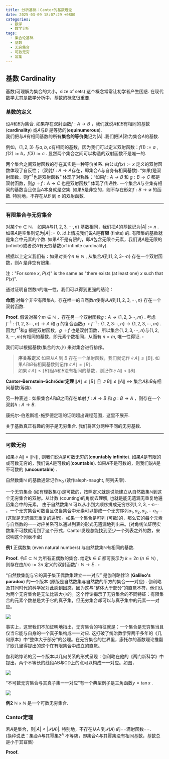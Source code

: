 ```yaml
---
title: 分析基础：Cantor的基数理论
date: 2025-03-09 18:07:29 +0800
categories:
  - 数学
  - 数学分析
tags:
  - 集合论基础
  - 基数
  - 无穷集合
  - 可数无穷
  - 幂集
---
```


## 基数 Cardinality

基数(可理解为集合的大小，size of sets) 这个概念常常让初学者产生困惑. 在现代数学尤其是数学分析中，基数的概念很重要.      

### 基数的定义

设$A$和$B$为集合. 如果存在双射函数$f:A\to B$ ，我们就说$A$和$B$有相同的基数 (**cardinality**) 或$A$与$B$ 是等势的(**equinumerous**).    
我们把与$A$有相同基数的所有**集合的等价类**记为$|A|$ .我们把$|A|$称为集合$A$的基数.    

例如，$\lbrace 1,2,3 \rbrace$ 与${a,b,c}$有相同的基数，因为我们可以定义双射函数：$f(1):=a$ , $f(2):=b$，$f(3):=c$ . 显然两个集合之间可以构造的双射函数不是唯一的.

两个集合之间双射函数的存在其实是一种等价关系. 由公式$f(x):=x$ 定义的双射函数体现了自反性； (双射$f:A\to A$存在，即集合$A$与自身有相同基数).  “如果$f$是双射函数，则$f^{-1}$也是双射函数” 体现了对称性；“如果$f:A\to B$ 和 $g:B\to C$ 都是双射函数，则$g\ \circ f: A\to C$ 也是双射函数” 体现了传递性. 一个集合$A$与空集有相同的基数当且仅当$A$本身就是空集.  如果$B$是非空的，则不存在形如$f:B\to \emptyset$ 的函数. 特别地，不存在从$B$ 到 $\emptyset$ 的双射函数.    

***

### 有限集合与无穷集合

对某个$n \in \mathbb{N}$， 如果$A$与$\lbrace1, 2, 3, \cdots,n \rbrace$ 基数相同，我们把$A$的基数记为$|A|:=n$ . 如果$A$是空集则记为$|A|:=0$. 
以上情况我们说$A$是**有限** (finite) 的. 有限集的基数就是集合中元素的个数. 如果$A$不是有限的，即$A$包含无限个元素，我们说$A$是无限的(infinite)或者说$A$有无穷基数(of infinite cardinality).    

根据以上定义我们有：如果对某个$n\in \mathbb{N}$ , 从集合$A$到$\lbrace1,2,3\cdots n \rbrace$ 存在一个双射函数，则$A$ 是非空有限集.

注："For some $x$, $P(x)$" is the same as "there exists (at least one) $x$ such that $P(x)$".   

通过证明自然数$n$的唯一性，我们可以得到更强的结论：

**命题** 对每个非空有限集$A$，存在唯一的自然数$n$使得从$A$到$\lbrace1,2,3,\cdots,n \rbrace$ 存在一个双射函数.    

**Proof.**  假设对某个$m \in \mathbb{N}$ ，存在另一个双射函数$g:A\to \lbrace 1,2,3\cdots, m\rbrace$ . 考虑$f^{-1}:\lbrace1,2,3\cdots,n\rbrace \to A$ 和 $g$ 的复合函数$g\ \circ f^{-1}: \lbrace{1,2,3\cdots, n\rbrace} \to \lbrace1,2,3,\cdots,m\rbrace$ . 因为$f^{-1}$和$g$ 都是双射函数，$g\ \circ f$ 也是双射函数，所以集合$\lbrace1,2,3,\cdots,n\rbrace$与$\lbrace1,2,3,\cdots,m\rbrace$有相同的基数，即元素个数相同，从而有 $n=m$, 唯一性得证. $\square$

我们可以根据基数(集合的大小) 来对集合进行排序。

>  **序关系定义**   如果从$A$ 到 $B$ 存在一个单射函数，我们就记作$\|A\| \le \|B\|$.
> 如果$A$和$B$有相同基数则记作$\|A\|=\|B\|$.   
> 如果$\|A\|\le\|B\|$但$A$和$B$没有相同的基数，则记作$\|A\|\lt\|B\|$.   


**Cantor–Bernstein–Schröder定理**  $\|A\| \le \|B\|$ 且 $\|B\| \le \|A\|$  $\iff$ 集合$A$和$B$有相同基数(等势). 

另一种表述：如果集合$A$和$B$之间存在单射 $f:A\to B$ 和 $g:B\to A$ ，则存在一个双射$h:A\to B$. 

康托尔-伯恩斯坦-施罗德定理的证明超出课程范围，这里不展开. 

关于基数真正有趣的例子是无穷集合. 我们将区分两种不同的无穷基数.   

***

### 可数无穷

如果$\|A\|=\|\mathbb{N}\|$ , 则我们说$A$是可数无穷的(**countably infinite**). 如果$A$是有限的或可数无穷的，我们说$A$是可数的(**countable**). 如果$A$不是可数的，则我们说$A$是不可数的 (**uncountable**) .

自然数集$\mathbb{N}$ 的基数通常记作$\aleph_0$ (读作aleph-naught, 阿列夫零).     

一个无穷集合 (如有理数集$\mathbb{Q}$)是可数的，按照定义就是说能建立从自然数集$\mathbb{N}$到这个无穷集合的双射。从计数 (counting)的角度去理解, 也就是能无遗漏无重复地遍历集合中的元素。 由于自然数集$\mathbb{N}$ 可以从小到大顺序排成无穷序列$1,2,3,\cdots n\cdots$  ，一个无穷集合可数当且仅当集合中元素可以排成一个无穷序列$a_1,a_2,a_3,\cdots a_n\cdots$  (这就是无遗漏无重复的遍历)。如果一个集合是可列 (可数)的，那么它的每个元素与自然数的一一对应关系可以通过列表的形式无遗漏地列出来。(对角线法证明实数集不可数就用到了这个形式，Cantor发现总能找到至少一个列表之外的数，来说明这个列表不全)

**例1** 正偶数集 (even natural numbers) 与自然数集$\mathbb{N}$有相同的基数.    

**Proof.** 令$E \subset \mathbb{N}$ 为所有正偶数的集合. 给定$k \in E$ 都可表示为 $k = 2n$ ($n \in \mathbb{N}$) , 则存在由$f(n):=2n$ 定义的双射函数$f:\mathbb{N}\to E$ . $\square$   

“自然数集能与它的真子集正偶数集建立一一对应” 是伽利略悖论 (**Galileo's paradox**) 的一个版本 (原版是自然数集与自然数的平方的集合一一对应) . 伽利略及其同时代的科学家对此感到困惑，因为这与“整体大于部分”的直觉不符，他们认为两个无穷集合是无法比较大小的。这个悖论揭示了无穷集合的不同特征：有限集合的元素个数总是大于它的真子集，但无穷集合却可以与真子集中的元素一一对应。

![](https://imagebed.deepmind.top/img/BA-C0/5.png)



事实上，这里我们不加证明地指出，无穷集合的特征就是：一个集合是无穷集当且仅当它能与自身的一个真子集构成一一对应.  这打破了统治数学界两千多年的《几何原本》中“整体大于部分”的公理。在无穷集合的世界里，康托尔的基数理论推翻了欧几里得提出的这个在有限集合中成立的直觉。

伽利略悖论的另一个版本以几何关系的形式呈现：伽利略在他的《两门新科学》中提出，两个不等长的线段AB与CD上的点可以构成一一对应。如图，

![](https://imagebed.deepmind.top/img/BA-C0/6.png)

“不可数无穷集合与其真子集一一对应”有一个典型例子是三角函数$y=\tan x$ . 

![](https://imagebed.deepmind.top/img/BA-C0/7-1.png)



**例2** $\mathbb{N} \times \mathbb{N}$ 是一个可数无穷集合. 


### Cantor定理

若$A$是集合，则$|A| \lt |\mathscr{P}(A)|$. 特别地，不存在从$A$ 到$\mathscr{P}(A)$ 的==满射函数==.    
(换种说法：集合$A$与其幂集$2^A$ 不等势，即集合$A$与其幂集没有相同基数，基数总是小于其幂集)

**Proof.**  

